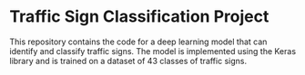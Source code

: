 # Traffic Sign Classification Project

This repository contains the code for a deep learning model that can identify and classify traffic signs. The model is implemented using the Keras library and is trained on a dataset of 43 classes of traffic signs.

